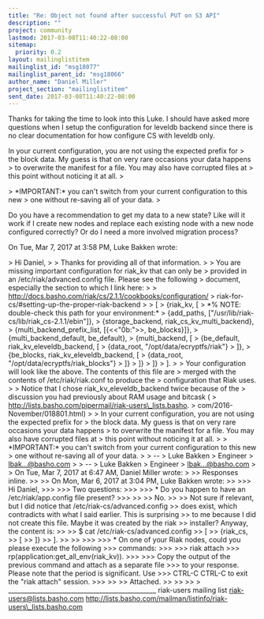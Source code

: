 ```yaml
---
title: "Re: Object not found after successful PUT on S3 API"
description: ""
project: community
lastmod: 2017-03-08T11:40:22-08:00
sitemap:
  priority: 0.2
layout: mailinglistitem
mailinglist_id: "msg18077"
mailinglist_parent_id: "msg18066"
author_name: "Daniel Miller"
project_section: "mailinglistitem"
sent_date: 2017-03-08T11:40:22-08:00
---
```



Thanks for taking the time to look into this Luke. I should have asked more
questions when I setup the configuration for leveldb backend since there is
no clear documentation for how configure CS with leveldb only.

In your current configuration, you are not using the expected prefix for
&gt; the block data. My guess is that on very rare occasions your data happens
&gt; to overwrite the manifest for a file. You may also have corrupted files at
&gt; this point without noticing it at all.
&gt;

&gt; \*IMPORTANT:\* you can't switch from your current configuration to this new
&gt; one without re-saving all of your data.
&gt;

Do you have a recommendation to get my data to a new state? Like will it
work if I create new nodes and replace each existing node with a new node
configured correctly? Or do I need a more involved migration process?


On Tue, Mar 7, 2017 at 3:58 PM, Luke Bakken  wrote:

&gt; Hi Daniel,
&gt;
&gt; Thanks for providing all of that information.
&gt;
&gt; You are missing important configuration for riak\_kv that can only be
&gt; provided in an /etc/riak/advanced.config file. Please see the following
&gt; document, especially the section to which I link here:
&gt;
&gt; http://docs.basho.com/riak/cs/2.1.1/cookbooks/configuration/
&gt; riak-for-cs/#setting-up-the-proper-riak-backend
&gt;
&gt; [
&gt; {riak\_kv, [
&gt; \*% NOTE: double-check this path for your environment:\*
&gt; {add\_paths, ["/usr/lib/riak-cs/lib/riak\_cs-2.1.1/ebin"]},
&gt; {storage\_backend, riak\_cs\_kv\_multi\_backend},
&gt; {multi\_backend\_prefix\_list, [{&lt;&lt;"0b:"&gt;&gt;, be\_blocks}]},
&gt; {multi\_backend\_default, be\_default},
&gt; {multi\_backend, [
&gt; {be\_default, riak\_kv\_eleveldb\_backend, [
&gt; {data\_root, "/opt/data/ecryptfs/riak"}
&gt; ]},
&gt; {be\_blocks, riak\_kv\_eleveldb\_backend, [
&gt; {data\_root, "/opt/data/ecryptfs/riak\_blocks"}
&gt; ]}
&gt; ]}
&gt; ]}
&gt; ].
&gt;
&gt; Your configuration will look like the above. The contents of this file are
&gt; merged with the contents of /etc/riak/riak.conf to produce the
&gt; configuration that Riak uses.
&gt;
&gt; Notice that I chose riak\_kv\_eleveldb\_backend twice because of the
&gt; discussion you had previously about RAM usage and bitcask (
&gt; http://lists.basho.com/pipermail/riak-users\_lists.basho.
&gt; com/2016-November/018801.html)
&gt;
&gt; In your current configuration, you are not using the expected prefix for
&gt; the block data. My guess is that on very rare occasions your data happens
&gt; to overwrite the manifest for a file. You may also have corrupted files at
&gt; this point without noticing it at all.
&gt;
&gt; \*IMPORTANT:\* you can't switch from your current configuration to this new
&gt; one without re-saving all of your data.
&gt;
&gt; --
&gt; Luke Bakken
&gt; Engineer
&gt; lbak...@basho.com
&gt;
&gt; --
&gt; Luke Bakken
&gt; Engineer
&gt; lbak...@basho.com
&gt;
&gt; On Tue, Mar 7, 2017 at 6:47 AM, Daniel Miller  wrote:
&gt;
&gt;&gt; Responses inline.
&gt;&gt;
&gt;&gt; On Mon, Mar 6, 2017 at 3:04 PM, Luke Bakken  wrote:
&gt;&gt;
&gt;&gt;&gt; Hi Daniel,
&gt;&gt;&gt;
&gt;&gt;&gt; Two questions:
&gt;&gt;&gt;
&gt;&gt;&gt; \* Do you happen to have an /etc/riak/app.config file present?
&gt;&gt;&gt;
&gt;&gt;
&gt;&gt; No.
&gt;&gt;
&gt;&gt; Not sure if relevant, but I did notice that /etc/riak-cs/advanced.config
&gt;&gt; does exist, which contradicts with what I said earlier. This is surprising
&gt;&gt; to me because I did not create this file. Maybe it was created by the riak
&gt;&gt; installer? Anyway, the content is:
&gt;&gt;
&gt;&gt; $ cat /etc/riak-cs/advanced.config
&gt;&gt; [
&gt;&gt; {riak\_cs,
&gt;&gt; [
&gt;&gt; ]}
&gt;&gt; ].
&gt;&gt;
&gt;&gt;
&gt;&gt;&gt;
&gt;&gt;&gt; \* On one of your Riak nodes, could you please execute the following
&gt;&gt;&gt; commands:
&gt;&gt;&gt;
&gt;&gt;&gt; riak attach
&gt;&gt;&gt; rp(application:get\_all\_env(riak\_kv)).
&gt;&gt;&gt;
&gt;&gt;&gt; Copy the output of the previous command and attach as a separate file
&gt;&gt;&gt; to your response. Please note that the period is significant. Use
&gt;&gt;&gt; CTRL-C CTRL-C to exit the "riak attach" session.
&gt;&gt;&gt;
&gt;&gt;
&gt;&gt; Attached.
&gt;&gt;
&gt;&gt;
&gt;&gt;
&gt;
\_\_\_\_\_\_\_\_\_\_\_\_\_\_\_\_\_\_\_\_\_\_\_\_\_\_\_\_\_\_\_\_\_\_\_\_\_\_\_\_\_\_\_\_\_\_\_
riak-users mailing list
riak-users@lists.basho.com
http://lists.basho.com/mailman/listinfo/riak-users\_lists.basho.com

